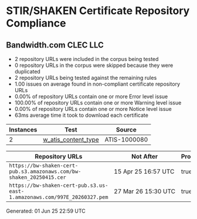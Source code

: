 # STIR/SHAKEN Certificate Repository Compliance

## Bandwidth.com CLEC LLC

- 2 repository URLs were included in the corpus being tested
- 0 repository URLs in the corpus were skipped because they were duplicated
- 2 repository URLs being tested against the remaining rules
- 1.00 issues on average found in non-compliant certificate repository URLs
- 0.00% of repository URLs contain one or more Error level issue
- 100.00% of repository URLs contain one or more Warning level issue
- 0.00% of repository URLs contain one or more Notice level issue
- 63ms average time it took to download each certificate

| Instances | Test | Source |
|-----------|------|--------|
| 2 | [w_atis_content_type](ISSUES/w_atis_content_type/README.md) | ATIS-1000080 |

| Repository URLs | Not After |  Problems | Link |
|-----------------|-----------|-----------|------|
| `https://bw-shaken-cert-pub.s3.amazonaws.com/bw-shaken_20250415.cer` | 15&#160;Apr&#160;25&#160;16:57&#160;UTC | true | [view](REPOS/c39e6c1f7389e02c1b7cb1aa418fac35b012e510/README.md) |
| `https://bw-shaken-cert-pub.s3.us-east-1.amazonaws.com/997E_20260327.pem` | 27&#160;Mar&#160;26&#160;15:30&#160;UTC | true | [view](REPOS/bf41b001bc9f5eeab23efa5e43da1cce3de9ae64/README.md) |


Generated: 01 Jun 25 22:59 UTC